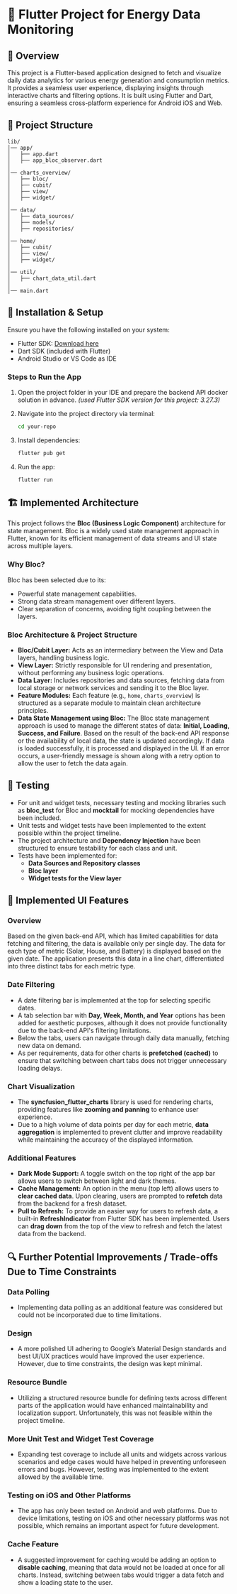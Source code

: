 # 📱 Flutter Project for Energy Data Monitoring 

## 📌 Overview
This project is a Flutter-based application designed to fetch and visualize daily data analytics for various energy generation and consumption metrics. It provides a seamless user experience, displaying insights through interactive charts and filtering options. It is built using Flutter and Dart, ensuring a seamless cross-platform experience for Android iOS and Web.

## 📂 Project Structure
```
lib/
│── app/
│   ├── app.dart
│   ├── app_bloc_observer.dart
│
│── charts_overview/
│   ├── bloc/
│   ├── cubit/
│   ├── view/
│   ├── widget/
│
│── data/
│   ├── data_sources/
│   ├── models/
│   ├── repositories/
│
│── home/
│   ├── cubit/
│   ├── view/
│   ├── widget/
│
│── util/
│   ├── chart_data_util.dart
│
│── main.dart
```

## 🔧 Installation & Setup

Ensure you have the following installed on your system:
- Flutter SDK: [Download here](https://flutter.dev/docs/get-started/install)
- Dart SDK (included with Flutter)
- Android Studio or VS Code as IDE

### Steps to Run the App
1. Open the project folder in your IDE and prepare the backend API docker solution in advance.
   *(used Flutter SDK version for this project: 3.27.3)*

2. Navigate into the project directory via terminal:
   ```bash
   cd your-repo
   ```
3. Install dependencies:
   ```bash
   flutter pub get
   ```
4. Run the app:
   ```bash
   flutter run
   ```

## 🏗️ Implemented Architecture
This project follows the **Bloc (Business Logic Component)** architecture for state management. Bloc is a widely used state management approach in Flutter, known for its efficient management of data streams and UI state across multiple layers.

### **Why Bloc?**
Bloc has been selected due to its:
- Powerful state management capabilities.
- Strong data stream management over different layers.
- Clear separation of concerns, avoiding tight coupling between the layers.

### **Bloc Architecture & Project Structure**
- **Bloc/Cubit Layer:** Acts as an intermediary between the View and Data layers, handling business logic.
- **View Layer:** Strictly responsible for UI rendering and presentation, without performing any business logic operations.
- **Data Layer:** Includes repositories and data sources, fetching data from local storage or network services and sending it to the Bloc layer.
- **Feature Modules:** Each feature (e.g., `home`, `charts_overview`) is structured as a separate module to maintain clean architecture principles.
- **Data State Management using Bloc:** The Bloc state management approach is used to manage the different states of data: **Initial, Loading, Success, and Failure**. Based on the result of the back-end API response or the availability of local data, the state is updated accordingly. If data is loaded successfully, it is processed and displayed in the UI. If an error occurs, a user-friendly message is shown along with a retry option to allow the user to fetch the data again.

## 🎯 Testing
- For unit and widget tests, necessary testing and mocking libraries such as **bloc_test** for Bloc and **mocktail** for mocking dependencies have been included.
- Unit tests and widget tests have been implemented to the extent possible within the project timeline.
- The project architecture and **Dependency Injection** have been structured to ensure testability for each class and unit.
- Tests have been implemented for:
   - **Data Sources and Repository classes**
   - **Bloc layer**
   - **Widget tests for the View layer**

## 🎨 Implemented UI Features
### Overview
Based on the given back-end API, which has limited capabilities for data fetching and filtering, the data is available only per single day. The data for each type of metric (Solar, House, and Battery) is displayed based on the given date. The application presents this data in a line chart, differentiated into three distinct tabs for each metric type.

### Date Filtering
- A date filtering bar is implemented at the top for selecting specific dates.
- A tab selection bar with **Day, Week, Month, and Year** options has been added for aesthetic purposes, although it does not provide functionality due to the back-end API's filtering limitations.
- Below the tabs, users can navigate through daily data manually, fetching new data on demand.
- As per requirements, data for other charts is **prefetched (cached)** to ensure that switching between chart tabs does not trigger unnecessary loading delays.

### Chart Visualization
- The **syncfusion_flutter_charts** library is used for rendering charts, providing features like **zooming and panning** to enhance user experience.
- Due to a high volume of data points per day for each metric, **data aggregation** is implemented to prevent clutter and improve readability while maintaining the accuracy of the displayed information.

### Additional Features
- **Dark Mode Support:** A toggle switch on the top right of the app bar allows users to switch between light and dark themes.
- **Cache Management:** An option in the menu (top left) allows users to **clear cached data**. Upon clearing, users are prompted to **refetch** data from the backend for a fresh dataset.
- **Pull to Refresh:** To provide an easier way for users to refresh data, a built-in **RefreshIndicator** from Flutter SDK has been implemented. Users can **drag down** from the top of the view to refresh and fetch the latest data from the backend.

## 🔍 Further Potential Improvements / Trade-offs Due to Time Constraints
### Data Polling
- Implementing data polling as an additional feature was considered but could not be incorporated due to time limitations.

### Design
- A more polished UI adhering to Google’s Material Design standards and best UI/UX practices would have improved the user experience. However, due to time constraints, the design was kept minimal.

### Resource Bundle
- Utilizing a structured resource bundle for defining texts across different parts of the application would have enhanced maintainability and localization support. Unfortunately, this was not feasible within the project timeline.

### More Unit Test and Widget Test Coverage
- Expanding test coverage to include all units and widgets across various scenarios and edge cases would have helped in preventing unforeseen errors and bugs. However, testing was implemented to the extent allowed by the available time.

### Testing on iOS and Other Platforms
- The app has only been tested on Android and web platforms. Due to device limitations, testing on iOS and other necessary platforms was not possible, which remains an important aspect for future development.

### Cache Feature
- A suggested improvement for caching would be adding an option to **disable caching**, meaning that data would not be loaded at once for all charts. Instead, switching between tabs would trigger a data fetch and show a loading state to the user.

